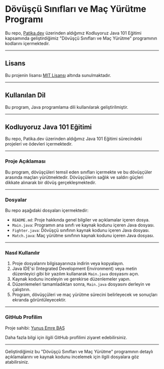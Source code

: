 # Dövüşçü Sınıfları ve Maç Yürütme Programı

Bu repo, [Patika.dev](https://www.patika.dev/tr) üzerinden aldığımız Kodluyoruz Java 101 Eğitimi kapsamında geliştirdiğimiz "Dövüşçü Sınıfları ve Maç Yürütme" programının kodlarını içermektedir.

---

## Lisans

Bu projenin lisansı [MIT Lisansı](https://opensource.org/licenses/MIT) altında sunulmaktadır.

---

## Kullanılan Dil

Bu program, Java programlama dili kullanılarak geliştirilmiştir.

---

## Kodluyoruz Java 101 Eğitimi

Bu repo, Patika.dev üzerinden aldığımız Java 101 Eğitimi sürecindeki projeleri ve ödevleri içermektedir.

---

### Proje Açıklaması

Bu program, dövüşçüleri temsil eden sınıfları içermekte ve bu dövüşçüler arasında maçları yürütmektedir. Dövüşçülerin sağlık ve saldırı güçleri dikkate alınarak bir dövüş gerçekleşmektedir.

---

### Dosyalar

Bu repo aşağıdaki dosyaları içermektedir:

- `README.md`: Proje hakkında genel bilgiler ve açıklamalar içeren dosya.
- `Main.java`: Programın ana sınıfı ve kaynak kodunu içeren Java dosyası.
- `Fighter.java`: Dövüşçü sınıfının kaynak kodunu içeren Java dosyası.
- `Match.java`: Maç yürütme sınıfının kaynak kodunu içeren Java dosyası.

---

### Nasıl Kullanılır

1. Proje dosyalarını bilgisayarınıza indirin veya kopyalayın.
2. Java IDE'si (Integrated Development Environment) veya metin düzenleyici gibi bir yazılım kullanarak `Main.java` dosyasını açın.
3. Kaynak kodunu inceleyin ve gerekirse düzenlemeler yapın.
4. Düzenlemeleri tamamladıktan sonra, `Main.java` dosyasını derleyin ve çalıştırın.
5. Program, dövüşçüleri ve maç yürütme sürecini belirleyecek ve sonuçları ekranda görüntüleyecektir.

---

### GitHub Profilim

Proje sahibi: [Yunus Emre BAŞ](https://github.com/emreyunubas)

Daha fazla bilgi için ilgili GitHub profilimi ziyaret edebilirsiniz.

---

Geliştirdiğimiz bu "Dövüşçü Sınıfları ve Maç Yürütme" programının detaylı açıklamalarını ve kaynak kodunu incelemek için ilgili dosyalara göz atabilirsiniz.
